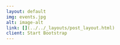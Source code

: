 ```yaml
---
layout: default
img: events.jpg
alt: image-alt
link: [](../../_layouts/post_layout.html)
client: Start Bootstrap
---
```

